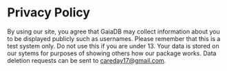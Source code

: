 # Privacy Policy

By using our site, you agree that GaiaDB may collect information about  you to be displayed publicly such as usernames. Please remember that this is a test system only. Do not use this if you are under 13. Your data is stored on our 
sytems for purposes of showing others how our package works. Data deletion requests can be sent to careday17@gmail.com.
